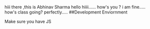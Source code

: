 hiii there ,this is Abhinav Sharma
hello 
hiiii......
how's you
?
i am fine.....
how's class going?
perfectly.....
##Development Enviornment

Make sure you have JS

